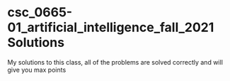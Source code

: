 # csc_0665-01_artificial_intelligence_fall_2021 Solutions

My solutions to this class, all of the problems are solved correctly and will give you max points